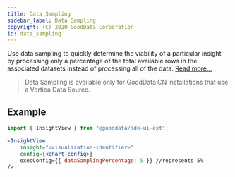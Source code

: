 ```yaml
---
title: Data Sampling
sidebar_label: Data Sampling
copyright: (C) 2020 GoodData Corporation
id: data_sampling
---
```


Use data sampling to quickly determine the viability of a particular insight by processing only a percentage of the total available rows in the associated datasets instead of processing all of the data. [Read more...](https://www.gooddata.com/developers/cloud-native/doc/1.3/analytics/ad/visualizations/configure-insight-props/#data-sampling)

> Data Sampling is available only for GoodData.CN installations that use a Vertica Data Source.

## Example

```jsx
import { InsightView } from "@gooddata/sdk-ui-ext";

<InsightView
    insight="<visualization-identifier>"
    config={<chart-config>}
    execConfig={{ dataSamplingPercentage: 5 }} //represents 5%
/>
```
